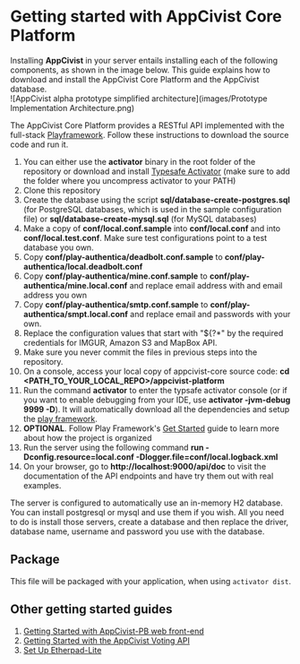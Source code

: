 # Getting started with AppCivist Core Platform

Installing **AppCivist** in your server entails installing each of the following components, as shown in the image below. This guide explains how to download and install the AppCivist Core Platform and the AppCivist database.  
![AppCivist alpha prototype simplified architecture](images/Prototype Implementation Architecture.png)  

The AppCivist Core Platform provides a RESTful API implemented with the full-stack [Playframework][1]. Follow these instructions to download the source code and run it. 

1. You can either use the **activator** binary in the root folder of the repository or download and install [Typesafe Activator][3] (make sure to add the folder where you uncompress activator to your PATH)
2. Clone this repository
3. Create the database using the script **sql/database-create-postgres.sql** (for PostgreSQL databases, which is used in the sample configuration file) or **sql/database-create-mysql.sql** (for MySQL databases)
3. Make a copy of **conf/local.conf.sample** into **conf/local.conf** and into **conf/local.test.conf**. Make sure test configurations point to a test database you own. 
4. Copy **conf/play-authentica/deadbolt.conf.sample** to **conf/play-authentica/local.deadbolt.conf**
5. Copy **conf/play-authentica/mine.conf.sample** to **conf/play-authentica/mine.local.conf** and replace email address with and email address you own 
6. Copy **conf/play-authentica/smtp.conf.sample** to **conf/play-authentica/smpt.local.conf** and replace email and passwords with your own. 
6. Replace the configuration values that start with "${?*" by the required credentials for IMGUR, Amazon S3 and MapBox API. 
7. Make sure you never commit the files in previous steps into the repository.
8. On a console, access your local copy of appcivist-core source code: **cd <PATH_TO_YOUR_LOCAL_REPO>/appcivist-platform**
9. Run the command **activator** to enter the typsafe activator console (or if you want to enable debugging from your IDE, use **activator -jvm-debug 9999 -D**). It will automatically download all the dependencies and setup the [play framework][1].  
10. **OPTIONAL**. Follow Play Framework's [Get Started][2] guide to learn more about how the project is organized
11. Run the server using the following command **run -Dconfig.resource=local.conf -Dlogger.file=conf/local.logback.xml**
12. On your browser, go to **http://localhost:9000/api/doc** to visit the documentation of the API endpoints and have try them out with real examples. 

The server is configured to automatically use an in-memory H2 database. You can install postgresql or mysql and use them if you wish. All you need to do is install those servers, create a database and then replace the driver, database name, username and password you use with the database. 

## Package 

This file will be packaged with your application, when using `activator dist`.

## Other getting started guides
1. [Getting Started with AppCivist-PB web front-end](https://github.com/socialappslab/appcivist-pb-client)
2. [Getting Started with the AppCivist Voting API](https://github.com/socialappslab/appcivist-voting-api)
3. [Set Up Etherpad-Lite](https://github.com/ether/etherpad-lite/wiki#set-up)


[1]: https://www.playframework.com/
[2]: https://www.playframework.com/documentation/2.3.x/Home
[3]: http://typesafe.com/get-started
[4]: https://www.getpostman.com/

